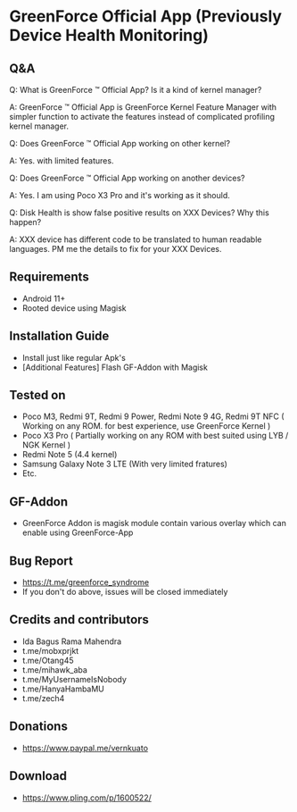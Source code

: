 # GreenForce Official App (Previously Device Health Monitoring)

## Q&A
Q: What is GreenForce ™ Official App? Is it a kind of kernel manager?

A: GreenForce ™ Official App is GreenForce Kernel Feature Manager with simpler function to activate the features instead of complicated profiling kernel manager.

Q: Does GreenForce ™ Official App working on other kernel?

A: Yes. with limited features.

Q: Does GreenForce ™ Official App working on another devices?

A: Yes. I am using Poco X3 Pro and it's working as it should. 

Q: Disk Health is show false positive results on XXX Devices? Why this happen?

A: XXX device has different code to be translated to human readable languages. PM me the details to fix for your XXX Devices.

## Requirements
- Android 11+
- Rooted device using Magisk

## Installation Guide
- Install just like regular Apk's 
- [Additional Features] Flash GF-Addon with Magisk

## Tested on
- Poco M3, Redmi 9T, Redmi 9 Power, Redmi Note 9 4G, Redmi 9T NFC ( Working on any ROM. for best experience, use GreenForce Kernel )
- Poco X3 Pro ( Partially working on any ROM with best suited using LYB / NGK Kernel )
- Redmi Note 5 (4.4 kernel)
- Samsung Galaxy Note 3 LTE (With very limited fratures)
- Etc.

## GF-Addon
- GreenForce Addon is magisk module contain various overlay which can enable using GreenForce-App

## Bug Report
- https://t.me/greenforce_syndrome 
- If you don't do above, issues will be closed immediately

## Credits and contributors
- Ida Bagus Rama Mahendra
- t.me/mobxprjkt
- t.me/Otang45
- t.me/mihawk_aba
- t.me/MyUsernameIsNobody
- t.me/HanyaHambaMU
- t.me/zech4

## Donations
- https://www.paypal.me/vernkuato

## Download
- https://www.pling.com/p/1600522/
